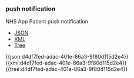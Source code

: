 ### push notification

NHS App Patient push notification

<div class="nhsd-!t-margin-bottom-6">
  <ul class="nav nav-tabs" role="tablist">
        <li role="presentation" class="active">
            <a href="#JSON" role="tab" data-toggle="tab">JSON</a>
        </li>
         <li role="presentation">
            <a href="#XML" role="tab" data-toggle="tab">XML</a>
        </li>
        <li role="presentation">
            <a href="#Tree" role="tab" data-toggle="tab">Tree</a>
        </li>
  </ul>
    
  <div class="tab-content snippet">
    <div id="JSON" role="tabpanel" class="tab-pane active">
{{json:d4df7fed-adac-401e-86a3-9f80d115d2e4}}
    </div>
    <div id="XML" role="tabpanel" class="tab-pane">
{{xml:d4df7fed-adac-401e-86a3-9f80d115d2e4}}
    </div>
    <div id="Tree" role="tabpanel" class="tab-pane">
{{tree:d4df7fed-adac-401e-86a3-9f80d115d2e4}}
    </div>
  </div>
</div>
